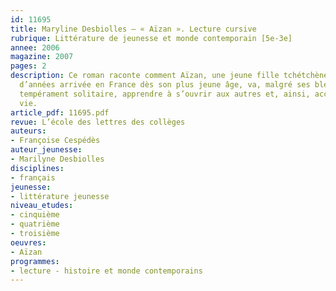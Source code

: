 ```yaml
---
id: 11695
title: Maryline Desbiolles – « Aïzan ». Lecture cursive
rubrique: Littérature de jeunesse et monde contemporain [5e-3e]
annee: 2006
magazine: 2007
pages: 2
description: Ce roman raconte comment Aïzan, une jeune fille tchétchène d’une dizaine
  d’années arrivée en France dès son plus jeune âge, va, malgré ses blessures et son
  tempérament solitaire, apprendre à s’ouvrir aux autres et, ainsi, accepter sa nouvelle
  vie.
article_pdf: 11695.pdf
revue: L’école des lettres des collèges
auteurs:
- Françoise Cespédès
auteur_jeunesse:
- Marilyne Desbiolles
disciplines:
- français
jeunesse:
- littérature jeunesse
niveau_etudes:
- cinquième
- quatrième
- troisième
oeuvres:
- Aïzan
programmes:
- lecture - histoire et monde contemporains
---
```


